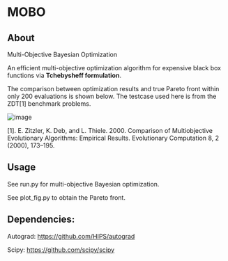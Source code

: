 # MOBO

## About
Multi-Objective Bayesian Optimization

An efficient multi-objective optimization algorithm for expensive black box functions via **Tchebysheff formulation**.

The comparison between optimization results and true Pareto front within only 200 evaluations is shown below. The testcase used here is from the ZDT[1] benchmark problems.

![image](https://github.com/Xiao-dong-Wang/MOBO/blob/master/figures/Pareto_front.png) 

[1]. E. Zitzler, K. Deb, and L. Thiele. 2000. Comparison of Multiobjective Evolutionary Algorithms: Empirical Results. Evolutionary Computation 8, 2 (2000), 173–195.

## Usage
See run.py for multi-objective Bayesian optimization.

See plot_fig.py to obtain the Pareto front.

## Dependencies:

Autograd: https://github.com/HIPS/autograd

Scipy: https://github.com/scipy/scipy

